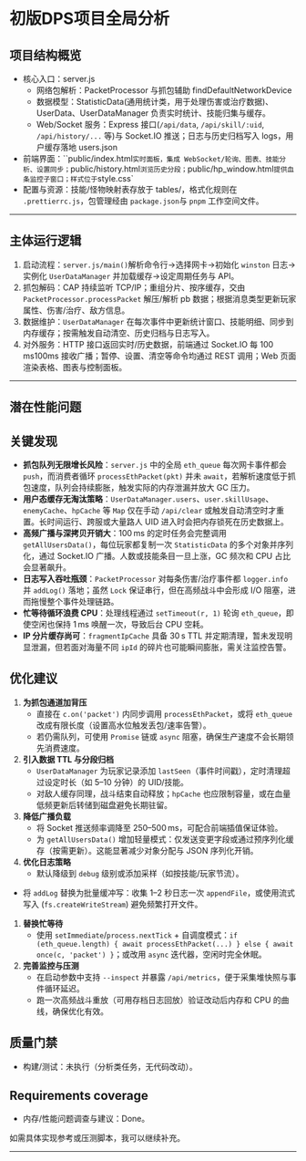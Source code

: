 # 初版DPS项目全局分析

## 项目结构概览

- 核心入口：server.js
  - 网络包解析：PacketProcessor 与抓包辅助 findDefaultNetworkDevice
  - 数据模型：StatisticData(通用统计类，用于处理伤害或治疗数据)、UserData、UserDataManager 负责实时统计、技能归集与缓存。
  - Web/Socket 服务：Express 接口(`/api/data`, `/api/skill/:uid`, `/api/history/...` 等)与 Socket.IO 推送；日志与历史归档写入 logs，用户缓存落地 users.json
- 前端界面：``public/index.html`实时面板，集成 WebSocket/轮询、图表、技能分析、设置同步；`public/history.html`浏览历史分段；`public/hp_window.html` 提供血条监控子窗口；样式位于 `style.css`
- 配置与资源：技能/怪物映射表存放于 tables/，格式化规则在 `.prettierrc.js`，包管理经由 `package.json`与 `pnpm` 工作空间文件。

---

## 主体运行逻辑

1. 启动流程：`server.js/main()`解析命令行→选择网卡→初始化 `winston` 日志→实例化 `UserDataManager` 并加载缓存→设定周期任务与 API。
2. 抓包解码：CAP 持续监听 TCP/IP；重组分片、按序缓存，交由 `PacketProcessor.processPacket` 解压/解析 pb 数据；根据消息类型更新玩家属性、伤害/治疗、敌方信息。
3. 数据维护：`UserDataManager` 在每次事件中更新统计窗口、技能明细、同步到内存缓存；按需触发自动清空、历史归档与日志写入。
4. 对外服务：HTTP 接口返回实时/历史数据，前端通过 Socket.IO 每 100 ms100ms 接收广播；暂停、设置、清空等命令均通过 REST 调用；Web 页面渲染表格、图表与控制面板。

---

## 潜在性能问题

## 关键发现

- **抓包队列无限增长风险**：`server.js` 中的全局 `eth_queue` 每次网卡事件都会 `push`，而消费者循环 `processEthPacket(pkt)` 并未 `await`，若解析速度低于抓包速度，队列会持续膨胀，触发实际的内存泄漏并放大 GC 压力。
- **用户态缓存无淘汰策略**：`UserDataManager.users`、`user.skillUsage`、`enemyCache`、`hpCache` 等 `Map` 仅在手动 `/api/clear` 或触发自动清空时才重置。长时间运行、跨服或大量路人 UID 进入时会把内存锁死在历史数据上。
- **高频广播与深拷贝开销大**：100 ms 的定时任务会完整调用 `getAllUsersData()`，每位玩家都复制一次 `StatisticData` 的多个对象并序列化，通过 Socket.IO 广播。人数或技能条目一旦上涨，GC 频次和 CPU 占比会显著飙升。
- **日志写入吞吐瓶颈**：`PacketProcessor` 对每条伤害/治疗事件都 `logger.info` 并 `addLog()` 落地；虽然 `Lock` 保证串行，但在高频战斗中会形成 I/O 阻塞，进而拖慢整个事件处理链路。
- **忙等待循环浪费 CPU**：处理线程通过 `setTimeout(r, 1)` 轮询 `eth_queue`，即使空闲也保持 1 ms 唤醒一次，导致后台 CPU 空耗。
- **IP 分片缓存尚可**：`fragmentIpCache` 具备 30 s TTL 并定期清理，暂未发现明显泄漏，但若面对海量不同 `ipId` 的碎片也可能瞬间膨胀，需关注监控告警。

## 优化建议

1. **为抓包通道加背压**
   - 直接在 `c.on('packet')` 内同步调用 `processEthPacket`，或将 `eth_queue` 改成有限长度（设置高水位触发丢包/速率告警）。
   - 若仍需队列，可使用 `Promise` 链或 `async` 阻塞，确保生产速度不会长期领先消费速度。
2. **引入数据 TTL 与分段归档**
   - `UserDataManager` 为玩家记录添加 `lastSeen`（事件时间戳），定时清理超过设定时长（如 5–10 分钟）的 UID/技能。
   - 对敌人缓存同理，战斗结束自动释放；`hpCache` 也应限制容量，或在血量低频更新后转储到磁盘避免长期驻留。
3. **降低广播负载**
   - 将 Socket 推送频率调降至 250–500 ms，可配合前端插值保证体验。
   - 为 `getAllUsersData()` 增加轻量模式：仅发送变更字段或通过预序列化缓存（按需更新）。这能显著减少对象分配与 JSON 序列化开销。
4. **优化日志策略**
   - 默认降级到 `debug` 级别或添加采样（如按技能/玩家节流）。

- 将 `addLog` 替换为批量缓冲写：收集 1–2 秒日志一次 `appendFile`，或使用流式写入 (`fs.createWriteStream`) 避免频繁打开文件。

1. **替换忙等待**
   - 使用 `setImmediate`/`process.nextTick` + 自调度模式：`if (eth_queue.length) { await processEthPacket(...) } else { await once(c, 'packet') }`；或改用 `async` 迭代器，空闲时完全休眠。
2. **完善监控与压测**
   - 在启动参数中支持 `--inspect` 并暴露 `/api/metrics`，便于采集堆快照与事件循环延迟。
   - 跑一次高频战斗重放（可用存档日志回放）验证改动后内存和 CPU 的曲线，确保优化有效。

## 质量门禁

- 构建/测试：未执行（分析类任务，无代码改动）。

## Requirements coverage

- 内存/性能问题调查与建议：Done。

如需具体实现参考或压测脚本，我可以继续补充。

---
